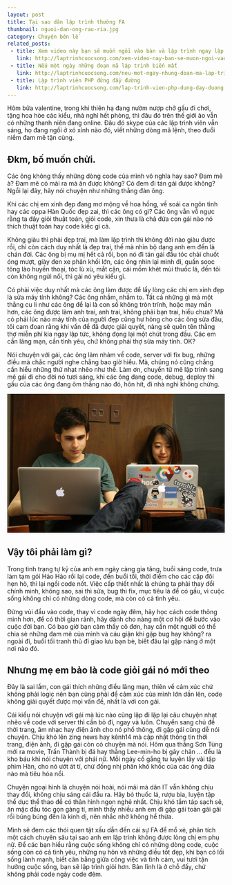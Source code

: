 ```yaml
---
layout: post
title: Tại sao dân lập trình thường FA
thumbnail: nguoi-dan-ong-rau-ria.jpg
category: Chuyện bên lề
related_posts:
 - title: Xem video này bạn sẽ muốn ngồi vào bàn và lập trình ngay lập tức
   link: http://laptrinhcuocsong.com/xem-video-nay-ban-se-muon-ngoi-vao-va-lap-trinh-ngay-lap-tuc.html
 - title: Nếu một ngày những đoạn mã lập trình biến mất
   link: http://laptrinhcuocsong.com/neu-mot-ngay-nhung-doan-ma-lap-trinh-bien-mat.html
 - title: Lập trình viên PHP đứng đầy đường
   link: http://laptrinhcuocsong.com/lap-trinh-vien-php-dung-day-duong.html
---
```

Hôm bữa valentine, trong khi thiên hạ đang nườm nượp chở gấu đi chơi, tặng hoa hòe các kiểu, nhà nghỉ hết phòng, thì đâu đó trên thế giới ảo vẫn có những thanh niên đang online. Đâu đó skype của các lập trình viên vẫn sáng, họ đang ngồi ở xó xỉnh nào đó, viết những dòng mã lệnh, theo đuổi niềm đam mê tận cùng.

## Đkm, bố muốn chửi.

Các ông không thấy những dòng code của mình vô nghĩa hay sao? Đam mê à? Đam mê có mài ra mà ăn được không? Có đem đi tán gái được không? Ngồi lại đây, hãy nói chuyện như những thằng đàn ông.

Khi các chị em xinh đẹp đang mơ mộng về hoa hồng, về soái ca ngôn tình hay các oppa Hàn Quốc đẹp zai, thì các ông có gì? Các ông vẫn vỗ ngực rằng ta đây giỏi thuật toán, giỏi code, xin thưa là chả đứa con gái nào nó thích thuật toán hay code kiếc gì cả.

Không giàu thì phải đẹp trai, mà làm lập trình thì không đời nào giàu được rồi, chỉ còn cách duy nhất là đẹp trai, thế mà nhìn bộ dạng anh em đến là chán đời. Các ông bị mụ mị hết cả rồi, bọn nó đi tán gái đầu tóc chải chuốt óng mượt, giày đen xe phân khối lớn, các ông nhìn lại mình đi, quần sooc tông lào huyền thoại, tóc lù xù, mắt cận, cái mồm khét mùi thuốc lá, đến tôi còn không ngửi nổi, thì gái nó yêu kiểu gì.

Có phải việc duy nhất mà các ông làm được để lấy lòng các chị em xinh đẹp là sửa máy tính không? Các ông nhầm, nhầm to. Tất cả những gì mà một thằng cu li như các ông để lại là con số không tròn trĩnh, hoặc may mắn hơn, các ông được làm anh trai, anh trai, không phải bạn trai, hiểu chưa? Mà có phải lúc nào máy tính của người đẹp cũng hư hỏng cho các ông sửa đâu, tôi cam đoan rằng khi vấn đề đã được giải quyết, nàng sẽ quên tên thằng thợ miễn phí kia ngay lập tức, không đọng lại một chút trong đầu. Các em cần lãng mạn, cần tình yêu, chứ không phải thợ sửa máy tính. OK?

Nói chuyện với gái, các ông lảm nhảm về code, server với fix bug, những điều mà chắc người nghe chẳng bao giờ hiểu. Mà, chúng nó cũng chẳng cần hiểu những thứ nhạt nhẽo như thế. Làm ơn, chuyển từ mê lập trình sang mê gái đi cho đời nó tươi sáng, khi các ông đang code, debug, deploy thì gấu của các ông đang ôm thằng nào đó, hôn hít, đi nhà nghỉ không chừng.

![tình yêu lập trình viên](images/coder-love.jpg)

## Vậy tôi phải làm gì?

Trong tình trạng tự kỷ của anh em ngày càng gia tăng, buổi sáng code, trưa làm tạm gói Hảo Hảo rồi lại code, đến buổi tối, thời điểm cho các cặp đôi hẹn hò, thì lại ngồi code nốt. Việc cấp thiết nhất là chúng ta phải thay đổi chính mình, không sao, sai thì sửa, bug thì fix, mục tiêu là để có gấu, vì cuộc sống không chỉ có những dòng code, mà còn có cả tình yêu.

Đừng vùi đầu vào code, thay vì code ngày đêm, hãy học cách code thông minh hơn, để có thời gian rảnh, hãy dành cho nàng một cơ hội để bước vào cuộc đời bạn. Có bao giờ bạn cảm thấy cô đơn, hay cần một người có thể chia sẻ những đam mê của mình và cáu giận khi gặp bug hay không? ra ngoài đi, buổi tối tranh thủ đi giao lưu bạn bè, biết đâu lại gặp nàng ở một nơi nào đó. 

## Nhưng mẹ em bảo là code giỏi gái nó mới theo

Đây là sai lầm, con gái thích những điều lãng mạn, thiên về cảm xúc chứ không phải logic nên bạn cũng phải để cảm xúc của mình lớn dần lên, code không giải quyết được mọi vấn đề, nhất là với con gái.

Cái kiểu nói chuyện với gái mà lúc nào cũng lặp đi lặp lại câu chuyện nhạt nhẽo về code với server thì cần bỏ đi, ngay và luôn. Chuyển sang chủ đề thời trang, âm nhạc hay điện ảnh cho nó phổ thông, đi gặp gái cũng dễ nói chuyện. Chịu khó lên zing news hay kênh14 mà cập nhật thông tin thời trang, điện ảnh, đi gặp gái còn có chuyện mà nói. Hôm qua thằng Sơn Tùng mới ra movie, Trấn Thành bị đá hay thằng Lee-min-ho bị gãy chân ... đều là kho báu khi nói chuyện với phái nữ. Mỗi ngày cố gắng tu luyện lấy vài tập phim Hàn, cho nó ướt át tí, chứ đống nhị phân khô khốc của các ông đứa nào mà tiêu hóa nổi.

Chuyện ngoại hình là chuyện nói hoài, nói  mãi mà dân IT vẫn không chịu thay đổi, không chịu sáng cái đầu ra. Hãy bỏ thuốc lá, rượu bia, luyện tập thể dục thể thao để có thân hình ngon nghẻ nhất. Chịu khó tắm táp sạch sẽ, ăn mặc đầu tóc gọn gàng tí, mình thấy nhiều anh em đi gặp gái toàn gãi gãi rồi búng búng đến là kinh dị, nên nhắc nhở không hề thừa. 

Mình sẽ đem các thói quen tật xấu dẫn đến cái sự FA để mổ xẻ, phân tích một cách chuyên sâu tại sao anh em lập trình không được lòng chị em phụ nữ. Để các bạn hiểu rằng cuộc sống không chỉ có những dòng code, cuộc sống còn có cả tình yêu, những nụ hôn và những điều tốt đẹp, khi bạn có lối sống lành mạnh, biết cân bằng giữa công việc và tình cảm, vui tươi tận hưởng cuộc sống, bạn sẽ lập trình giỏi hơn. Bản lĩnh là ở chỗ đấy, chứ không phải code ngày code đêm.

